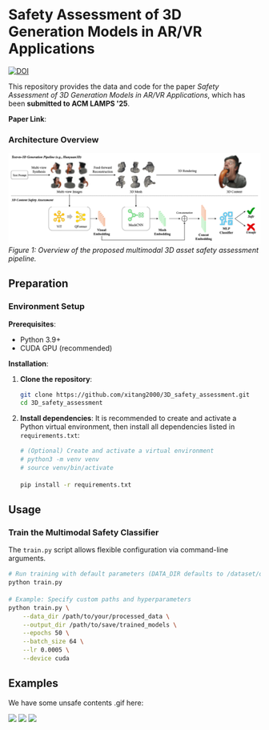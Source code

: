 
# Safety Assessment of 3D Generation Models in AR/VR Applications

[![DOI](https://img.shields.io/badge/DOI-10.1145/3733800.3763268-blue?style=flat-square)](https://doi.org/10.1145/3733800.3763268)

This repository provides the data and code for the paper *Safety Assessment of 3D Generation Models in AR/VR Applications*, which has been **submitted to ACM LAMPS '25**.

**Paper Link**: 


### Architecture Overview

![Pipeline Overview](assets/overview_1.png)
*Figure 1: Overview of the proposed multimodal 3D asset safety assessment pipeline.*

## Preparation


###  Environment Setup

**Prerequisites**:
* Python 3.9+
* CUDA GPU (recommended)

**Installation**:
1.  **Clone the repository**:
    ```bash
    git clone https://github.com/xitang2000/3D_safety_assessment.git
    cd 3D_safety_assessment
    ```

2.  **Install dependencies**:
    It is recommended to create and activate a Python virtual environment, then install all dependencies listed in `requirements.txt`:
    ```bash
    # (Optional) Create and activate a virtual environment
    # python3 -m venv venv
    # source venv/bin/activate

    pip install -r requirements.txt
    ```


## Usage

### Train the Multimodal Safety Classifier

The `train.py` script allows flexible configuration via command-line arguments.

```bash
# Run training with default parameters (DATA_DIR defaults to /dataset/outputs/path/, OUTPUT_DIR defaults to ./models/)
python train.py

# Example: Specify custom paths and hyperparameters
python train.py \
    --data_dir /path/to/your/processed_data \
    --output_dir /path/to/save/trained_models \
    --epochs 50 \
    --batch_size 64 \
    --lr 0.0005 \
    --device cuda
```

## Examples

We have some unsafe contents .gif here:

<img src="assets/output_176.gif" width="30%">
<img src="assets/output_159.gif" width="30%">
<img src="assets/output_226.gif" width="30%">
